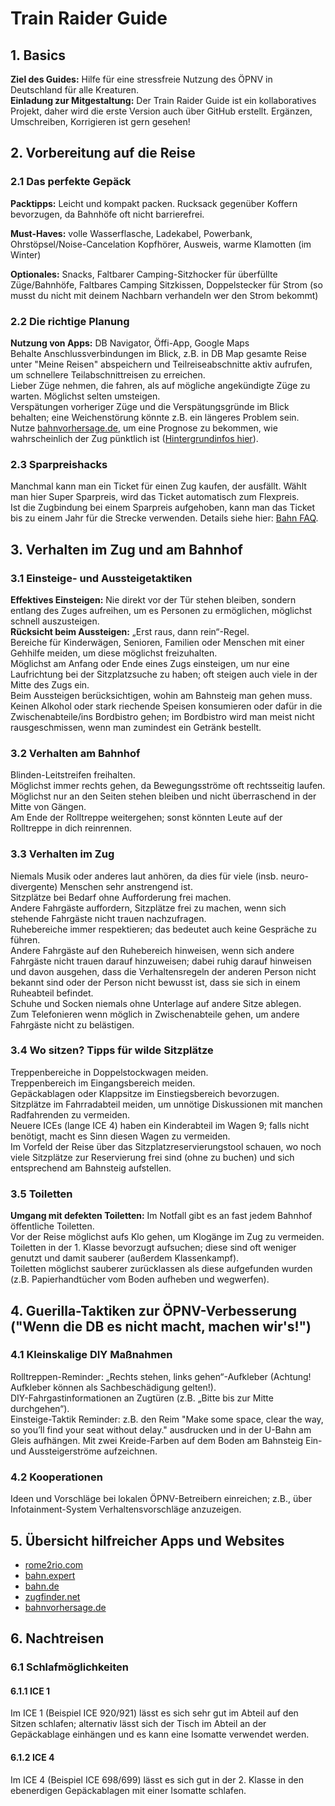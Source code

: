 # Train Raider Guide

## 1. Basics
**Ziel des Guides:** Hilfe für eine stressfreie Nutzung des ÖPNV in Deutschland für alle Kreaturen.  
**Einladung zur Mitgestaltung:** Der Train Raider Guide ist ein kollaboratives Projekt, daher wird die erste Version auch über GitHub erstellt. Ergänzen, Umschreiben, Korrigieren ist gern gesehen!

## 2. Vorbereitung auf die Reise

### 2.1 Das perfekte Gepäck
**Packtipps:** Leicht und kompakt packen. Rucksack gegenüber Koffern bevorzugen, da Bahnhöfe oft nicht barrierefrei.  

**Must-Haves:** volle Wasserflasche, Ladekabel, Powerbank, Ohrstöpsel/Noise-Cancelation Kopfhörer, Ausweis, warme Klamotten (im Winter)

**Optionales:** Snacks, Faltbarer Camping-Sitzhocker für überfüllte Züge/Bahnhöfe, Faltbares Camping Sitzkissen, Doppelstecker für Strom (so musst du nicht mit deinem Nachbarn verhandeln wer den Strom bekommt)

### 2.2 Die richtige Planung
**Nutzung von Apps:** DB Navigator, Öffi-App, Google Maps  
Behalte Anschlussverbindungen im Blick, z.B. in DB Map gesamte Reise unter "Meine Reisen" abspeichern und Teilreiseabschnitte aktiv aufrufen, um schnellere Teilabschnittreisen zu erreichen.  
Lieber Züge nehmen, die fahren, als auf mögliche angekündigte Züge zu warten. Möglichst selten umsteigen.  
Verspätungen vorheriger Züge und die Verspätungsgründe im Blick behalten; eine Weichenstörung könnte z.B. ein längeres Problem sein.  
Nutze [bahnvorhersage.de](https://bahnvorhersage.de), um eine Prognose zu bekommen, wie wahrscheinlich der Zug pünktlich ist ([Hintergrundinfos hier](https://media.ccc.de/v/38c3-wann-klappt-der-anschluss-wann-nicht-und-wie-sagt-man-chaos-vorher)).

### 2.3 Sparpreishacks
Manchmal kann man ein Ticket für einen Zug kaufen, der ausfällt. Wählt man hier Super Sparpreis, wird das Ticket automatisch zum Flexpreis.  
Ist die Zugbindung bei einem Sparpreis aufgehoben, kann man das Ticket bis zu einem Jahr für die Strecke verwenden. Details siehe hier: [Bahn FAQ](https://www.bahn.de/faq/zugbindung-aufgehoben-bedeutung).

## 3. Verhalten im Zug und am Bahnhof

### 3.1 Einsteige- und Aussteigetaktiken
**Effektives Einsteigen:** Nie direkt vor der Tür stehen bleiben, sondern entlang des Zuges aufreihen, um es Personen zu ermöglichen, möglichst schnell auszusteigen.  
**Rücksicht beim Aussteigen:** „Erst raus, dann rein“-Regel.  
Bereiche für Kinderwägen, Senioren, Familien oder Menschen mit einer Gehhilfe meiden, um diese möglichst freizuhalten.  
Möglichst am Anfang oder Ende eines Zugs einsteigen, um nur eine Laufrichtung bei der Sitzplatzsuche zu haben; oft steigen auch viele in der Mitte des Zugs ein.  
Beim Aussteigen berücksichtigen, wohin am Bahnsteig man gehen muss.  
Keinen Alkohol oder stark riechende Speisen konsumieren oder dafür in die Zwischenabteile/ins Bordbistro gehen; im Bordbistro wird man meist nicht rausgeschmissen, wenn man zumindest ein Getränk bestellt.

### 3.2 Verhalten am Bahnhof
Blinden-Leitstreifen freihalten.  
Möglichst immer rechts gehen, da Bewegungsströme oft rechtsseitig laufen.  
Möglichst nur an den Seiten stehen bleiben und nicht überraschend in der Mitte von Gängen.  
Am Ende der Rolltreppe weitergehen; sonst könnten Leute auf der Rolltreppe in dich reinrennen.

### 3.3 Verhalten im Zug
Niemals Musik oder anderes laut anhören, da dies für viele (insb. neuro-divergente) Menschen sehr anstrengend ist.  
Sitzplätze bei Bedarf ohne Aufforderung frei machen.  
Andere Fahrgäste auffordern, Sitzplätze frei zu machen, wenn sich stehende Fahrgäste nicht trauen nachzufragen.  
Ruhebereiche immer respektieren; das bedeutet auch keine Gespräche zu führen.  
Andere Fahrgäste auf den Ruhebereich hinweisen, wenn sich andere Fahrgäste nicht trauen darauf hinzuweisen; dabei ruhig darauf hinweisen und davon ausgehen, dass die Verhaltensregeln der anderen Person nicht bekannt sind oder der Person nicht bewusst ist, dass sie sich in einem Ruheabteil befindet.  
Schuhe und Socken niemals ohne Unterlage auf andere Sitze ablegen.  
Zum Telefonieren wenn möglich in Zwischenabteile gehen, um andere Fahrgäste nicht zu belästigen.

### 3.4 Wo sitzen? Tipps für wilde Sitzplätze
Treppenbereiche in Doppelstockwagen meiden.  
Treppenbereich im Eingangsbereich meiden.  
Gepäckablagen oder Klappsitze im Einstiegsbereich bevorzugen.  
Sitzplätze im Fahrradabteil meiden, um unnötige Diskussionen mit manchen Radfahrenden zu vermeiden.  
Neuere ICEs (lange ICE 4) haben ein Kinderabteil im Wagen 9; falls nicht benötigt, macht es Sinn diesen Wagen zu vermeiden.  
Im Vorfeld der Reise über das Sitzplatzreservierungstool schauen, wo noch viele Sitzplätze zur Reservierung frei sind (ohne zu buchen) und sich entsprechend am Bahnsteig aufstellen.

### 3.5 Toiletten
**Umgang mit defekten Toiletten:** Im Notfall gibt es an fast jedem Bahnhof öffentliche Toiletten.  
Vor der Reise möglichst aufs Klo gehen, um Klogänge im Zug zu vermeiden.  
Toiletten in der 1. Klasse bevorzugt aufsuchen; diese sind oft weniger genutzt und damit sauberer (außerdem Klassenkampf).  
Toiletten möglichst sauberer zurücklassen als diese aufgefunden wurden (z.B. Papierhandtücher vom Boden aufheben und wegwerfen).

## 4. Guerilla-Taktiken zur ÖPNV-Verbesserung ("Wenn die DB es nicht macht, machen wir's!")

### 4.1 Kleinskalige DIY Maßnahmen
Rolltreppen-Reminder: „Rechts stehen, links gehen“-Aufkleber (Achtung! Aufkleber können als Sachbeschädigung gelten!).  
DIY-Fahrgastinformationen an Zugtüren (z.B. „Bitte bis zur Mitte durchgehen“).  
Einsteige-Taktik Reminder: z.B. den Reim "Make some space, clear the way, so you’ll find your seat without delay." ausdrucken und in der U-Bahn am Gleis aufhängen.
Mit zwei Kreide-Farben auf dem Boden am Bahnsteig Ein- und Aussteigerströme aufzeichnen.

### 4.2 Kooperationen
Ideen und Vorschläge bei lokalen ÖPNV-Betreibern einreichen; z.B., über Infotainment-System Verhaltensvorschläge anzuzeigen.

## 5. Übersicht hilfreicher Apps und Websites
- [rome2rio.com](https://www.rome2rio.com)
- [bahn.expert](https://bahn.expert)
- [bahn.de](https://www.bahn.de)
- [zugfinder.net](https://www.zugfinder.net)
- [bahnvorhersage.de](https://bahnvorhersage.de)

## 6. Nachtreisen

### 6.1 Schlafmöglichkeiten

#### 6.1.1 ICE 1
Im ICE 1 (Beispiel ICE 920/921) lässt es sich sehr gut im Abteil auf den Sitzen schlafen; alternativ lässt sich der Tisch im Abteil an der Gepäckablage einhängen und es kann eine Isomatte verwendet werden.

#### 6.1.2 ICE 4
Im ICE 4 (Beispiel ICE 698/699) lässt es sich gut in der 2. Klasse in den ebenerdigen Gepäckablagen mit einer Isomatte schlafen.
